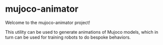 # mujoco-animator

Welcome to the mujoco-animator project!

This utility can be used to generate animations of Mujoco models, which in turn can be used for training robots to do bespoke behaviors.
